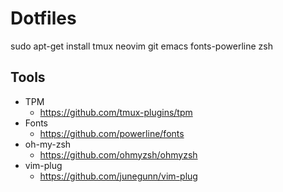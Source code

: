 # Dotfiles

sudo apt-get install tmux neovim git emacs fonts-powerline zsh

## Tools
* TPM
  * https://github.com/tmux-plugins/tpm
* Fonts
  * https://github.com/powerline/fonts
* oh-my-zsh
  * https://github.com/ohmyzsh/ohmyzsh
* vim-plug
  * https://github.com/junegunn/vim-plug
